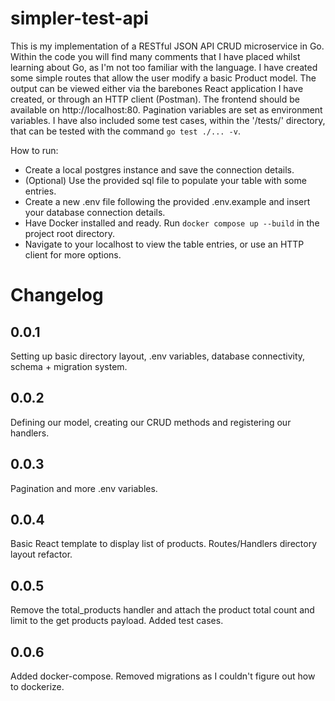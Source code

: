 # simpler-test-api

This is my implementation of a RESTful JSON API CRUD microservice in Go.
Within the code you will find many comments that I have placed whilst learning about Go, as I'm not too familiar with the language.
I have created some simple routes that allow the user modify a basic Product model. The output can be viewed either via the barebones React application I have created, or through an HTTP client (Postman).
The frontend should be available on http://localhost:80. Pagination variables are set as environment variables.
I have also included some test cases, within the '/tests/' directory, that can be tested with the command `go test ./... -v`.

How to run:

- Create a local postgres instance and save the connection details.
- (Optional) Use the provided sql file to populate your table with some entries.
- Create a new .env file following the provided .env.example and insert your database connection details.
- Have Docker installed and ready. Run `docker compose up --build` in the project root directory.
- Navigate to your localhost to view the table entries, or use an HTTP client for more options.

# Changelog

## 0.0.1

Setting up basic directory layout, .env variables, database connectivity, schema + migration system.

## 0.0.2

Defining our model, creating our CRUD methods and registering our handlers.

## 0.0.3

Pagination and more .env variables.

## 0.0.4

Basic React template to display list of products. Routes/Handlers directory layout refactor.

## 0.0.5

Remove the total_products handler and attach the product total count and limit to the get products payload.
Added test cases.

## 0.0.6

Added docker-compose. Removed migrations as I couldn't figure out how to dockerize.
